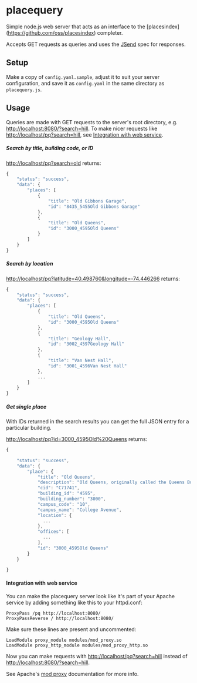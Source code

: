 placequery
==========
Simple node.js web server that acts as an interface to the [placesindex] (https://github.com/oss/placesindex) completer.

Accepts GET requests as queries and uses the [JSend](http://labs.omniti.com/labs/jsend) spec for responses.

## Setup
Make a copy of `config.yaml.sample`, adjust it to suit your server configuration, and save it as `config.yaml` in the same directory as `placequery.js`.

## Usage
Queries are made with GET requests to the server's root directory, e.g. [http://localhost:8080/?search=hill](). To make nicer requests like [http://localhost/pq?search=hill](), see [Integration with web service](#integration).

##### Search by title, building code, or ID
[http://localhost/pq?search=old]() returns:
```javascript
{
    "status": "success",
    "data": {
        "places": [
            {
                "title": "Old Gibbons Garage",
                "id": "8435_5455Old Gibbons Garage"
            },
            {
                "title": "Old Queens",
                "id": "3000_4595Old Queens"
            }
        ]
    }
}
```

##### Search by location
[http://localhost/pq?latitude=40.498760&longitude=-74.446266]() returns:
```javascript
{
    "status": "success",
    "data": {
        "places": [
            {
                "title": "Old Queens",
                "id": "3000_4595Old Queens"
            },
            {
                "title": "Geology Hall",
                "id": "3002_4597Geology Hall"
            },
            {
                "title": "Van Nest Hall",
                "id": "3001_4596Van Nest Hall"
            },
            ...
        ]
    }
}
```

##### Get single place
With IDs returned in the search results you can get the full JSON entry for a particular building.

[http://localhost/pq?id=3000_4595Old%20Queens]() returns:
```javascript
{

    "status": "success",
    "data": {
        "place": {
            "title": "Old Queens",
            "description": "Old Queens, originally called the Queens Building...",
            "cid": "C71741",
            "building_id": "4595",
            "building_number": "3000",
            "campus_code": "10",
            "campus_name": "College Avenue",
            "location": {
              ...
            },
            "offices": [
              ...
            ],
            "id": "3000_4595Old Queens"
        }
    }

}
```

#### <a name="integration"></a>Integration with web service
You can make the placequery server look like it's part of your Apache service by adding something like this to your httpd.conf:
```
ProxyPass /pq http://localhost:8080/
ProxyPassReverse / http://localhost:8080/
```
Make sure these lines are present and uncommented:
```
LoadModule proxy_module modules/mod_proxy.so
LoadModule proxy_http_module modules/mod_proxy_http.so
```
Now you can make requests with [http://localhost/pq?search=hill]() instead of [http://localhost:8080/?search=hill]().

See Apache's [mod proxy](http://httpd.apache.org/docs/current/mod/mod_proxy.html#proxypass) documentation for more info.
